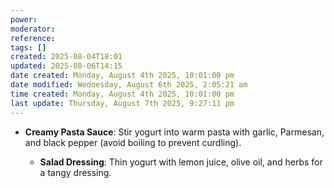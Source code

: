 ```yaml
---
power: 
moderator: 
reference: 
tags: []
created: 2025-08-04T18:01
updated: 2025-08-06T14:15
date created: Monday, August 4th 2025, 10:01:00 pm
date modified: Wednesday, August 6th 2025, 2:05:21 am
time created: Monday, August 4th 2025, 10:01:00 pm
last update: Thursday, August 7th 2025, 9:27:11 pm
---
```

- **Creamy Pasta Sauce**: Stir yogurt into warm pasta with garlic, Parmesan, and black pepper (avoid boiling to prevent curdling).
        
    - **Salad Dressing**: Thin yogurt with lemon juice, olive oil, and herbs for a tangy dressing.
        